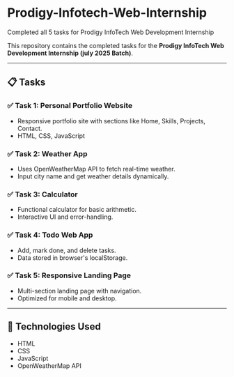 # Prodigy-Infotech-Web-Internship
Completed all 5 tasks for Prodigy InfoTech Web Development Internship

This repository contains the completed tasks for the **Prodigy InfoTech Web Development Internship (july 2025 Batch)**.

---

## 📋 Tasks

### ✅ Task 1: Personal Portfolio Website
- Responsive portfolio site with sections like Home, Skills, Projects, Contact.
- HTML, CSS, JavaScript

### ✅ Task 2: Weather App
- Uses OpenWeatherMap API to fetch real-time weather.
- Input city name and get weather details dynamically.

### ✅ Task 3: Calculator
- Functional calculator for basic arithmetic.
- Interactive UI and error-handling.

### ✅ Task 4: Todo Web App
- Add, mark done, and delete tasks.
- Data stored in browser's localStorage.

### ✅ Task 5: Responsive Landing Page
- Multi-section landing page with navigation.
- Optimized for mobile and desktop.

---

## 📎 Technologies Used
- HTML
- CSS
- JavaScript
- OpenWeatherMap API



